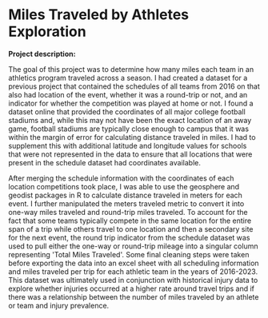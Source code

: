 # Miles Traveled by Athletes Exploration

**Project description:**

The goal of this project was to determine how many miles each team in an athletics program traveled across a season. I had created a dataset for a previous project that contained the schedules of all teams from 2016 on that also had location of the event, whether it was a round-trip or not, and an indicator for whether the competition was played at home or not. I found a dataset online that provided the coordinates of all major college football stadiums and, while this may not have been the exact location of an away game, football stadiums are typically close enough to campus that it was within the margin of error for calculating distance traveled in miles. I had to supplement this with additional latitude and longitude values for schools that were not represented in the data to ensure that all locations that were present in the schedule dataset had coordinates available.

After merging the schedule information with the coordinates of each location competitions took place, I was able to use the geosphere and geodist packages in R to calculate distance traveled in meters for each event. I further manipulated the meters traveled metric to convert it into one-way miles traveled and round-trip miles traveled. To account for the fact that some teams typically compete in the same location for the entire span of a trip while others travel to one location and then a secondary site for the next event, the round trip indicator from the schedule dataset was used to pull either the one-way or round-trip mileage into a singular column representing 'Total Miles Traveled'. Some final cleaning steps were taken before exporting the data into an excel sheet with all scheduling information and miles traveled per trip for each athletic team in the years of 2016-2023. This dataset was ultimately used in conjunction with historical injury data to explore whether injuries occurred at a higher rate around travel trips and if there was a relationship between the number of miles traveled by an athlete or team and injury prevalence.
